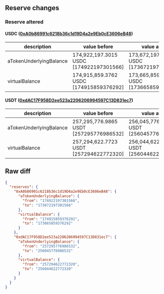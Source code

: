 ## Reserve changes

### Reserve altered

#### USDC ([0xA0b86991c6218b36c1d19D4a2e9Eb0cE3606eB48](https://etherscan.io/address/0xA0b86991c6218b36c1d19D4a2e9Eb0cE3606eB48))

| description | value before | value after |
| --- | --- | --- |
| aTokenUnderlyingBalance | 174,922,197.3015 USDC [174922197301566] | 173,672,197.3015 USDC [173672197301566] |
| virtualBalance | 174,915,859.3762 USDC [174915859376292] | 173,665,859.3762 USDC [173665859376292] |


#### USDT ([0xdAC17F958D2ee523a2206206994597C13D831ec7](https://etherscan.io/address/0xdAC17F958D2ee523a2206206994597C13D831ec7))

| description | value before | value after |
| --- | --- | --- |
| aTokenUnderlyingBalance | 257,295,776.9865 USDT [257295776986532] | 256,045,776.9865 USDT [256045776986532] |
| virtualBalance | 257,294,622.7723 USDT [257294622772320] | 256,044,622.7723 USDT [256044622772320] |


## Raw diff

```json
{
  "reserves": {
    "0xA0b86991c6218b36c1d19D4a2e9Eb0cE3606eB48": {
      "aTokenUnderlyingBalance": {
        "from": "174922197301566",
        "to": "173672197301566"
      },
      "virtualBalance": {
        "from": "174915859376292",
        "to": "173665859376292"
      }
    },
    "0xdAC17F958D2ee523a2206206994597C13D831ec7": {
      "aTokenUnderlyingBalance": {
        "from": "257295776986532",
        "to": "256045776986532"
      },
      "virtualBalance": {
        "from": "257294622772320",
        "to": "256044622772320"
      }
    }
  }
}
```